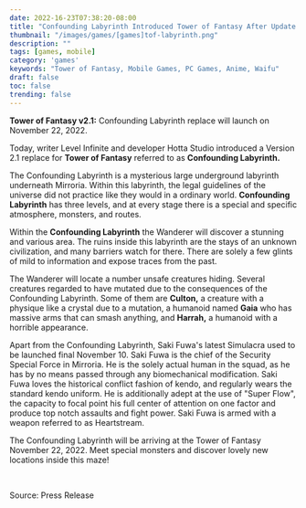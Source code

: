 ```yaml
---
date: 2022-16-23T07:38:20-08:00
title: "Confounding Labyrinth Introduced Tower of Fantasy After Update Version 2 1"
thumbnail: "/images/games/[games]tof-labyrinth.png"
description: ""
tags: [games, mobile]
category: 'games'
keywords: "Tower of Fantasy, Mobile Games, PC Games, Anime, Waifu"
draft: false
toc: false
trending: false
---
```


**Tower of Fantasy v2.1:** Confounding Labyrinth replace will launch on November 22, 2022.

Today, writer Level Infinite and developer Hotta Studio introduced a Version 2.1 replace for **Tower of Fantasy** referred to as **Confounding Labyrinth.**

The Confounding Labyrinth is a mysterious large underground labyrinth underneath Mirroria. Within this labyrinth, the legal guidelines of the universe did not practice like they would in a ordinary world. **Confounding Labyrinth** has three levels, and at every stage there is a special and specific atmosphere, monsters, and routes.

Within the **Confounding Labyrinth** the Wanderer will discover a stunning and various area. The ruins inside this labyrinth are the stays of an unknown civilization, and many barriers watch for there. There are solely a few glints of mild to information and expose traces from the past.

The Wanderer will locate a number unsafe creatures hiding. Several creatures regarded to have mutated due to the consequences of the Confounding Labyrinth. Some of them are **Culton,** a creature with a physique like a crystal due to a mutation, a humanoid named **Gaia** who has massive arms that can smash anything, and **Harrah,** a humanoid with a horrible appearance.

Apart from the Confounding Labyrinth, Saki Fuwa's latest Simulacra used to be launched final November 10. Saki Fuwa is the chief of the Security Special Force in Mirroria. He is the solely actual human in the squad, as he has by no means passed through any biomechanical modification. Saki Fuwa loves the historical conflict fashion of kendo, and regularly wears the standard kendo uniform. He is additionally adept at the use of "Super Flow", the capacity to focal point his full center of attention on one factor and produce top notch assaults and fight power. Saki Fuwa is armed with a weapon referred to as Heartstream.

The Confounding Labyrinth will be arriving at the Tower of Fantasy November 22, 2022. Meet special monsters and discover lovely new locations inside this maze!

&nbsp;

Source: Press Release